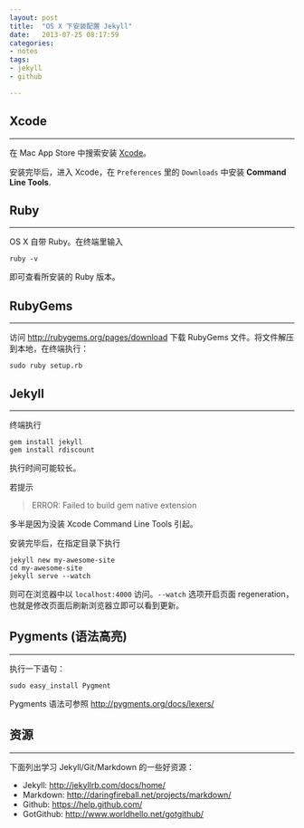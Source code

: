 ```yaml
---
layout: post
title:  "OS X 下安装配置 Jekyll"
date:   2013-07-25 08:17:59
categories: 
- notes 
tags:
- jekyll
- github

---
```


## Xcode

---

在 Mac App Store 中搜索安装 [Xcode](https://developer.apple.com/xcode/‎)。

安装完毕后，进入 Xcode，在 `Preferences` 里的 `Downloads` 中安装 **Command Line Tools**.


## Ruby

---

OS X 自带 Ruby。在终端里输入

	ruby -v
	
即可查看所安装的 Ruby 版本。


## RubyGems

---

访问 <http://rubygems.org/pages/download> 下载 RubyGems 文件。将文件解压到本地，在终端执行：

	sudo ruby setup.rb


## Jekyll

---

终端执行

	gem install jekyll
	gem install rdiscount

执行时间可能较长。

若提示
>ERROR: Failed to build gem native extension

多半是因为没装 Xcode Command Line Tools 引起。

安装完毕后，在指定目录下执行

	jekyll new my-awesome-site
	cd my-awesome-site
	jekyll serve --watch
	
则可在浏览器中以 `localhost:4000` 访问。`--watch` 选项开启页面 regeneration，也就是修改页面后刷新浏览器立即可以看到更新。


## Pygments (语法高亮)

---

执行一下语句：

	sudo easy_install Pygment
	
Pygments 语法可参照 <http://pygments.org/docs/lexers/>


## 资源

---

下面列出学习 Jekyll/Git/Markdown 的一些好资源：

* Jekyll: <http://jekyllrb.com/docs/home/>
* Markdown: <http://daringfireball.net/projects/markdown/>
* Github: <https://help.github.com/>
* GotGithub: <http://www.worldhello.net/gotgithub/>
